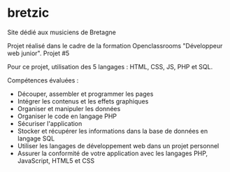 # bretzic
Site dédié aux musiciens de Bretagne

Projet réalisé dans le cadre de la formation Openclassrooms "Développeur web junior".
Projet #5

Pour ce projet, utilisation des 5 langages : HTML, CSS, JS, PHP et SQL.

Compétences évaluées :
- Découper, assembler et programmer les pages
- Intégrer les contenus et les effets graphiques
- Organiser et manipuler les données
- Organiser le code en langage PHP
- Sécuriser l'application
- Stocker et récupérer les informations dans la base de données en langage SQL
- Utiliser les langages de développement web dans un projet personnel
- Assurer la conformité de votre application avec les langages PHP, JavaScript, HTML5 et CSS
